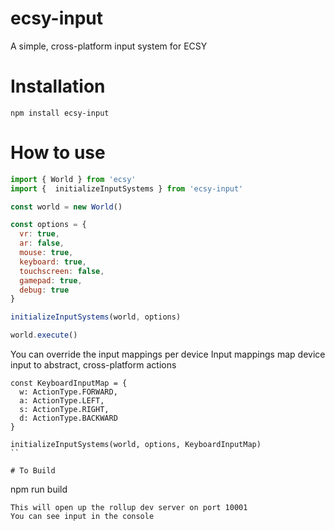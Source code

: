 # ecsy-input
A simple, cross-platform input system for ECSY

# Installation
```
npm install ecsy-input
```

# How to use
```javascript
import { World } from 'ecsy'
import {  initializeInputSystems } from 'ecsy-input'

const world = new World()

const options = {
  vr: true,
  ar: false,
  mouse: true,
  keyboard: true,
  touchscreen: false,
  gamepad: true,
  debug: true
}

initializeInputSystems(world, options)

world.execute()
```

You can override the input mappings per device
Input mappings map device input to abstract, cross-platform actions

```
const KeyboardInputMap = {
  w: ActionType.FORWARD,
  a: ActionType.LEFT,
  s: ActionType.RIGHT,
  d: ActionType.BACKWARD
}

initializeInputSystems(world, options, KeyboardInputMap)
``

# To Build
```
npm run build
```
This will open up the rollup dev server on port 10001
You can see input in the console
